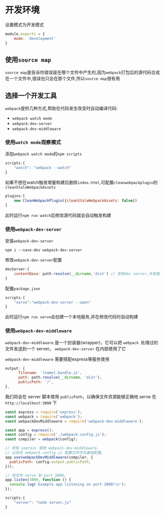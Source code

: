 # 开发环境

设置模式为开发模式

```js
module.exports = {
	mode: 'development'
}
```

## 使用`source map`

`source map`是告诉你错误是在哪个文件中产生的,因为`webpack`打包后的源代码合成在一个文件中,错误也只会在那个文件,所以`source map`很有用

## 选择一个开发工具

`webpack`提供几种方式,帮助在代码发生改变时自动编译代码:

- `webpack watch mode`
- `webpack-dev-server`
- `webpack-dev-middleware`

### 使用`watch mode`观察模式

添加`webpack watch mode`的`npm scripts`

```js
scripts:{
	"watch": "webpack --watch"
}
```

如果不想在watch触发增量构建后删除`index.html`,可配置`cleanwebpackplugin`的`cleanStaleWebpackAssets`

```js
plugins:[
	new CleanWebpackPlugin({cleanStaleWebpackAssets: false})
]
```

此时运行`npm run watch`后修改源代码就会自动触发构建

### 使用`webpack-dev-server`

安装`webpack-dev-server`

```shell
npm i --save-dev webpack-dev-server
```

修改`webpack-dev-server`配置

```js
devServer:{
	contentBase: path.resolve(__dirname,'dist') // 告知dev server,开发服务器启用位置
}
```

配置`package.json`

```js
scripts:{
	"serve":"webpack-dev-server --open"
}
```

此时运行`npm run serve`会创建一个本地服务,并在修改代码时自动构建

### 使用`webpack-dev-middleware`

`webpack-dev-middleware` 是一个封装器(wrapper)，它可以把 `webpack `处理过的文件发送到一个 server。 `webpack-dev-server` 在内部使用了它

`webpack-dev-middleware` 需要搭配express等服务使用

```js
output: {
      filename: '[name].bundle.js',
      path: path.resolve(__dirname, 'dist'),
	  publicPath: '/',
},
```

我们将会在 server 脚本使用 `publicPath`，以确保文件资源能够正确地 serve 在 `http://localhost:3000` 下

```js
const express = require('express');
const webpack = require('webpack');
const webpackDevMiddleware = require('webpack-dev-middleware');

const app = express();
const config = require('./webpack.config.js');
const compiler = webpack(config);

// 告知 express 使用 webpack-dev-middleware，
// 以及将 webpack.config.js 配置文件作为基础配置。
app.use(webpackDevMiddleware(compiler, {
  publicPath: config.output.publicPath,
}));

// 将文件 serve 到 port 3000。
app.listen(3000, function () {
  console.log('Example app listening on port 3000!\n');
});
```

```js
scripts:{
	"server": "node server.js"
}
```

